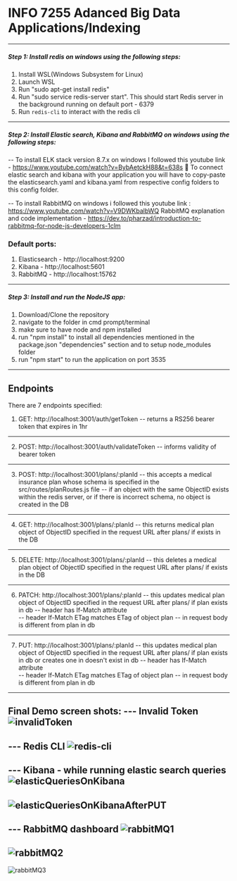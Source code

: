 # INFO 7255 Adanced Big Data Applications/Indexing
---
##### Step 1: Install redis on windows using the following steps:  
1. Install WSL(Windows Subsystem for Linux)  
2. Launch WSL  
3. Run "sudo apt-get install redis"  
4. Run "sudo service redis-server start". This should start Redis server in the background running on default port - 6379
5. Run `redis-cli` to interact with the redis cli
---
##### Step 2: Install Elastic search, Kibana and RabbitMQ on windows using the following steps:
-- To install ELK stack version 8.7.x on windows I followed this youtube link -
https://www.youtube.com/watch?v=BybAetckH88&t=638s
:green_heart: To connect elastic search and kibana with your application you will have to copy-paste the elasticsearch.yaml and kibana.yaml from respective config folders to this config folder.

-- To install RabbitMQ on windows i followed this youtube link :
https://www.youtube.com/watch?v=V9DWKbalbWQ
RabbitMQ explanation and code implementation - https://dev.to/pharzad/introduction-to-rabbitmq-for-node-js-developers-1clm

### Default ports:
1. Elasticsearch - http://localhost:9200
2. Kibana - http://localhost:5601
3. RabbitMQ - http://localhost:15762
---
##### Step 3: Install and run the NodeJS app:
1. Download/Clone the repository  
2. navigate to the folder in cmd prompt/terminal  
3. make sure to have node and npm installed  
4. run "npm install" to install all dependencies mentioned in the package.json "dependencies" section and to setup node_modules folder  
5. run "npm start" to run the application on port 3535  
---
## Endpoints
There are 7 endpoints specified:  
1. GET: http://localhost:3001/auth/getToken
-- returns a RS256 bearer token that expires in 1hr
----
2. POST: http://localhost:3001/auth/validateToken
-- informs validity of bearer token  
----
3. POST: http://localhost:3001/plans/:planId 
-- this accepts a medical insurance plan whose schema is specified in the src/routes/planRoutes.js file
-- if an object with the same ObjectID exists within the redis server, or if there is incorrect schema, no object is created in the DB  
----
4. GET: http://localhost:3001/plans/:planId
-- this returns medical plan object of ObjectID specified in the request URL after plans/ if exists in the DB  
----
5. DELETE: http://localhost:3001/plans/:planId
-- this deletes a medical plan object of ObjectID specified in the request URL after plans/ if exists in the DB  
----
6. PATCH: http://localhost:3001/plans/:planId 
-- this updates medical plan object of ObjectID specified in the request URL after plans/ if plan exists in db
-- header has If-Match attribute  
-- header If-Match ETag matches ETag of object plan
-- in request body is different from plan in db 
----
7. PUT: http://localhost:3001/plans/:planId 
-- this updates medical plan object of ObjectID specified in the request URL after plans/ if plan exists in db or creates one in doesn't exist in db
-- header has If-Match attribute  
-- header If-Match ETag matches ETag of object plan
-- in request body is different from plan in db
----
Final Demo screen shots:
--- Invalid Token
![invalidToken](https://user-images.githubusercontent.com/48949772/232255734-238eb400-125f-4683-bf1a-57070ddb1d31.jpg)
----
--- Redis CLI
![redis-cli](https://user-images.githubusercontent.com/48949772/232255686-12c0c183-8284-4a79-bf4d-6066d727c1f0.jpg)
----
--- Kibana - while running elastic search queries 
![elasticQueriesOnKibana](https://user-images.githubusercontent.com/48949772/232255697-8061e8ab-5592-4d40-8c75-1cfe6ee653fd.jpg)
----
![elasticQueriesOnKibanaAfterPUT](https://user-images.githubusercontent.com/48949772/232255708-aed2346a-f171-420b-90c1-e8e8b1e23483.jpg)
---
--- RabbitMQ dashboard
![rabbitMQ1](https://user-images.githubusercontent.com/48949772/232255759-a9f8e173-33f9-4ba6-b689-c1981bc47926.jpg)
-----
![rabbitMQ2](https://user-images.githubusercontent.com/48949772/232255749-29025d68-f098-4df9-ab6e-fef055d78437.jpg)
-----
![rabbitMQ3](https://user-images.githubusercontent.com/48949772/232255745-ab1ff259-2633-4d25-91c8-c1d215fb41b7.jpg)
